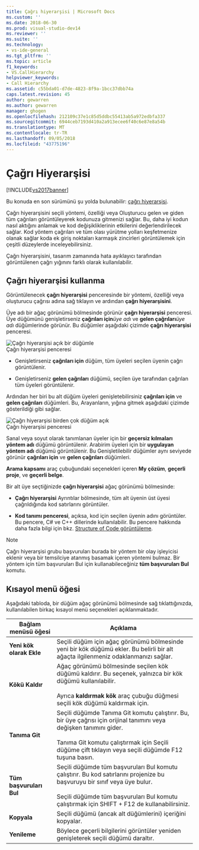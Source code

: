 ```yaml
---
title: Çağrı hiyerarşisi | Microsoft Docs
ms.custom: ''
ms.date: 2018-06-30
ms.prod: visual-studio-dev14
ms.reviewer: ''
ms.suite: ''
ms.technology:
- vs-ide-general
ms.tgt_pltfrm: ''
ms.topic: article
f1_keywords:
- VS.CallHierarchy
helpviewer_keywords:
- Call Hierarchy
ms.assetid: c55bda01-d7de-4823-8f9a-1bcc37dbb74a
caps.latest.revision: 45
author: gewarren
ms.author: gewarren
manager: ghogen
ms.openlocfilehash: 212109c37e1c85d5ddbc55413ab5a972edbfa337
ms.sourcegitcommit: 6944ceb7193d410a2a913ecee6f40c6e87e8a54b
ms.translationtype: MT
ms.contentlocale: tr-TR
ms.lasthandoff: 09/05/2018
ms.locfileid: "43775196"
---
```

# <a name="call-hierarchy"></a>Çağrı Hiyerarşisi
[!INCLUDE[vs2017banner](../../includes/vs2017banner.md)]

Bu konuda en son sürümünü şu yolda bulunabilir: [çağrı hiyerarşisi](https://docs.microsoft.com/visualstudio/ide/reference/call-hierarchy).  
  
  
Çağrı hiyerarşisini seçili yöntemi, özelliği veya Oluşturucu gelen ve giden tüm çağrıları görüntüleyerek kodunuza gitmenizi sağlar. Bu, daha iyi kodun nasıl aktığını anlamak ve kod değişikliklerinin etkilerini değerlendirilecek sağlar. Kod yöntem çağrıları ve tüm olası yürütme yolları keşfetmenize olanak sağlar koda ek giriş noktaları karmaşık zincirleri görüntülemek için çeşitli düzeylerde inceleyebilirsiniz.  
  
 Çağrı hiyerarşisini, tasarım zamanında hata ayıklayıcı tarafından görüntülenen çağrı yığınını farklı olarak kullanılabilir.  
  
## <a name="using-call-hierarchy"></a>Çağrı hiyerarşisi kullanma  
 Görüntülenecek **çağrı hiyerarşisi** penceresinde bir yöntemi, özelliği veya oluşturucu çağrısı adına sağ tıklayın ve ardından **çağrı hiyerarşisini**.  
  
 Üye adı bir ağaç görünümü bölmesinde görünür **çağrı hiyerarşisi** penceresi. Üye düğümünü genişletirseniz **çağrıları için**_üye adı_ ve **gelen çağrıları**_üye adı_ düğümlerinde görünür. Bu düğümler aşağıdaki çizimde **çağrı hiyerarşisi** penceresi.  
  
 ![Çağrı hiyerarşisi açık bir düğümle](../../ide/reference/media/onenode.png "OneNode")  
Çağrı hiyerarşisi penceresi  
  
-   Genişletirseniz **çağrıları için** düğüm, tüm üyeleri seçilen üyenin çağrı görüntülenir.  
  
-   Genişletirseniz **gelen çağrıları** düğümü, seçilen üye tarafından çağrılan tüm üyeleri görüntülenir.  
  
 Ardından her biri bu alt düğüm üyeleri genişletebilirsiniz **çağrıları için** ve **gelen çağrıları** düğümleri. Bu, Arayanların, yığına gitmek aşağıdaki çizimde gösterildiği gibi sağlar.  
  
 ![Çağrı hiyerarşisi birden çok düğüm açık](../../ide/media/multiplenodes.png "MultipleNodes")  
Çağrı hiyerarşisi penceresi  
  
 Sanal veya soyut olarak tanımlanan üyeler için bir **geçersiz kılmaları yöntem adı** düğümü görüntülenir. Arabirim üyeleri için bir **uygulayan yöntem adı** düğümü görüntülenir. Bu Genişletilebilir düğümler aynı seviyede görünür **çağrıları için** ve **gelen çağrıları** düğümleri.  
  
 **Arama kapsamı** araç çubuğundaki seçenekleri içeren **My çözüm**, **geçerli proje**, ve **geçerli belge**.  
  
 Bir alt üye seçtiğinizde **çağrı hiyerarşisi** ağaç görünümü bölmesinde:  
  
-   **Çağrı hiyerarşisi** Ayrıntılar bölmesinde, tüm alt üyenin üst üyesi çağrıldığında kod satırlarını görüntüler.  
  
-   **Kod tanımı penceresi**, açıksa, kod için seçilen üyenin adını görüntüler. Bu pencere, C# ve C++ dillerinde kullanılabilir. Bu pencere hakkında daha fazla bilgi için bkz. [Structure of Code görüntüleme](../../ide/viewing-the-structure-of-code.md).  
  
> [!NOTE]
>  Çağrı hiyerarşisi grubu başvuruları burada bir yöntem bir olay işleyicisi eklenir veya bir temsilciye atanmış basamak içeren yöntemi bulmaz. Bir yöntem için tüm başvuruları Bul için kullanabileceğiniz **tüm başvuruları Bul** komutu.  
  
## <a name="shortcut-menu-items"></a>Kısayol menü öğesi  
 Aşağıdaki tabloda, bir düğüm ağaç görünümü bölmesinde sağ tıklattığınızda, kullanılabilen birkaç kısayol menü seçenekleri açıklanmaktadır.  
  
|Bağlam menüsü öğesi|Açıklama|  
|-----------------------|-----------------|  
|**Yeni kök olarak Ekle**|Seçili düğüm için ağaç görünümü bölmesinde yeni bir kök düğümü ekler. Bu belirli bir alt ağaçta ilgilenmeniz odaklanmanızı sağlar.|  
|**Kökü Kaldır**|Ağaç görünümü bölmesinde seçilen kök düğümü kaldırır. Bu seçenek, yalnızca bir kök düğümü kullanılabilir.<br /><br /> Ayrıca **kaldırmak kök** araç çubuğu düğmesi seçili kök düğümü kaldırmak için.|  
|**Tanıma Git**|Seçili düğümde Tanıma Git komutu çalıştırır. Bu, bir üye çağrısı için orijinal tanımını veya değişken tanımını gider.<br /><br /> Tanıma Git komutu çalıştırmak için Seçili düğüme çift tıklayın veya seçili düğümde F12 tuşuna basın.|  
|**Tüm başvuruları Bul**|Seçili düğümde tüm başvuruları Bul komutu çalıştırır. Bu kod satırlarını projenize bu başvuruyu bir sınıf veya üye bulur.<br /><br /> Seçili düğümde tüm başvuruları Bul komutu çalıştırmak için SHIFT + F12 de kullanabilirsiniz.|  
|**Kopyala**|Seçili düğümü (ancak alt düğümlerini) içeriğini kopyalar.|  
|**Yenileme**|Böylece geçerli bilgilerini görüntüler yeniden genişleterek seçili düğümü daraltır.|



